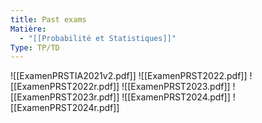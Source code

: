 ```yaml
---
title: Past exams
Matière:
  - "[[Probabilité et Statistiques]]"
Type: TP/TD
---
```

![[ExamenPRSTIA2021v2.pdf]]
![[ExamenPRST2022.pdf]]
![[ExamenPRST2022r.pdf]]
![[ExamenPRST2023.pdf]]
![[ExamenPRST2023r.pdf]]
![[ExamenPRST2024.pdf]]
![[ExamenPRST2024r.pdf]]